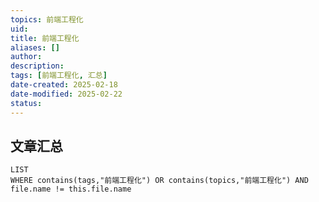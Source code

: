 ```yaml
---
topics: 前端工程化
uid: 
title: 前端工程化
aliases: []
author: 
description: 
tags: [前端工程化, 汇总]
date-created: 2025-02-18
date-modified: 2025-02-22
status: 
---
```


## 文章汇总

```dataview
LIST
WHERE contains(tags,"前端工程化") OR contains(topics,"前端工程化") AND file.name != this.file.name
```
